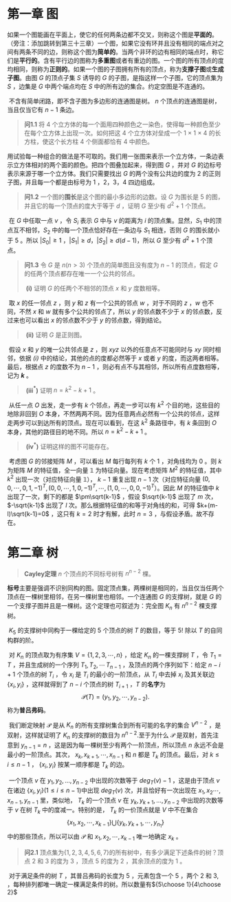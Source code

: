 # 第一章	图

​	如果一个图能画在平面上，使它的任何两条边都不交叉，则称这个图是**平面的**。（旁注：添加跳转到第三十三章）一个图，如果它没有环并且没有相同的端点对之间有两条不同的边，则称这个图为**简单的**。当两个非环的边有相同的端点时，称它们是**平行的**。含有平行边的图称为**多重图**或者有重边的图。一个图的所有顶点的度均相同，则称为**正则的**。如果一个图的子图拥有所有的顶点，称为**支撑子图**或**生成子图**。由图 $G$ 的顶点子集 $S$ 诱导的 $G$ 的子图，是指这样一个子图，它的顶点集为 $S$ ，边集是 $G$ 中两个端点均在 $S$ 中的所有边的集合。约定空图是不连通的。

​	不含有简单闭路，即不含子图为多边形的连通图是树。 $n$ 个顶点的连通图是树，当且仅当它有 $n-1$ 条边。

> **问1.1**	将 4 个立方体的每一个面用四种颜色之一染色，使得每一种颜色至少在每个立方体上出现一次。如何把这 4 个立方体对垒成一个 1 $\times$ 1 $\times$ 4 的长方柱，使这个长方柱 4 个侧面都恰有 4 中颜色。

​	用试验每一种组合的做法是不可取的。我们用一张图来表示一个立方体，一条边表示立方体相对的两个面的颜色。把四个图叠加起来，得到图 $G$ ，并对 $G$ 的边标号表示来源于哪一个立方体。我们只需要找出 $G$ 的两个没有公共边的度为 2 的正则子图，并且每一个都是由标号为 1 ，2，3，4 四边组成。

> **问1.2**	一个图的**围长**是这个图的最小多边形的边数。设 $G$ 为围长是 5 的图， 并且它的每一个顶点的度大于等于 $d$ ，证明 $G$ 至少有 $d^2+1$ 个顶点。

​	在 $G$ 中任取一点 $v$ ，令 $S_i$ 表示 $G$ 中与 $v$ 的距离为 $i$ 的顶点集。显然，$S_1$ 中的顶点互不相邻，$S_2$ 中的每一个顶点恰好存在一条边与 $S_1$ 相连，否则 $G$ 的围长就小于 5 。所以 $|S_0|\geq 1$ ，$|S_1|\geq d$，$|S_2|\geq d(d-1)$，所以 $G$ 至少有 $d^2+1$ 个顶点。



> **问1.3**	令 $G$ 是 $n(n>3)$ 个顶点的简单图且没有度为 $n-1$ 的顶点，假定 $G$ 的任两个顶点都存在唯一一个公共的邻点。
>
> ​	**(i)**	证明 $G$ 的任两个不相邻的顶点 $x$ 和 $y$ 度数相等。
>

​	取 $x$ 的任一邻点 $z$ ，则 $y$ 和 $z$ 有一个公共的邻点 $w$ ，对于不同的 $z$ ，$w$ 也不同，不然 $x$ 和 $w$ 就有多个公共的邻点了，所以 $y$ 的邻点数不少于 $x$ 的邻点数，反过来也可以看出 $x$ 的邻点数不少于 $y$ 的邻点数，得到结论。

> ​	**(ii)**	证明 $G$ 是正则图。
>

​	假设 $x$ 和 $y$ 的唯一公共邻点是 $z$ ，则 $xyz$ 以外的任意点不可能同时与 $xy$ 同时相邻，依据 *(i)* 中的结论，其他的点的度都必然等于 $x$ 或者 $y$ 的度，而这两者相等。最后，根据点 $z$ 的度数不为 $n-1$ ，则必有点不与其相邻，所以所有点度数相等，记为 **$k$** 。

> ​	**(iii$^*$)**	证明 $n=k^2-k+1$ 。
>

​	从任一点 $O$ 出发，走一步有 $k$ 个邻点，再走一步可以有 $k^2$ 个目的地，这些目的地除非回到 $O$ 本身，不然两两不同。因为任意两点必然有一个公共的邻点，这样走两步可以到达所有的顶点。现在可以看到，在这 $k^2$ 条路径中，有 $k$ 条回到 $O$ 本身，其他的路径目的地不同。所以 $n=k^2-k+1$ 。

> ​	**(iv$^*$)**	证明这样的图不可能存在。
>

​	考虑图 $G$ 的邻接矩阵 $M$ ，可以看出  $M$ 每行每列有 $k$ 个 $1$ ，对角线均为 $0$ 。则 $k$ 为矩阵 $M$ 的特征值，全一向量 $\mathbb{1}$ 为特征向量。现在考虑矩阵 $M^2$ 的特征值，其中 $k^2$ 出现一次（对应特征向量 $\mathbb{1}$）， $k-1$ 重复出现 $n-1$ 次（对应特征向量 $(0,0,\cdots,0,1,-1)^T,(0,0,\cdots,1,0,-1)^T,\cdots,(1,0,\cdots,0,0,-1)^T$）。因此 $M$ 的特征值中 $k$ 出现了一次，剩下的都是 $\pm\sqrt{k-1}$ ，假设 $\sqrt{k-1}$ 出现了 $m$ 次， $-\sqrt{k-1}$ 出现了 $l$ 次。那么根据特征值的和等于对角线的和，可得 $k+(m-l)\sqrt{k-1}=0$ ，这只有 $k=2$ 时才有解，此时 $n=3$ ，与假设矛盾。故不存在。



# 第二章	树

> **Cayley定理**	 $n$ 个顶点的不同标号树有 $n^{n-2}$ 棵。

​	**标号**主要是强调不识别同构的图。固定顶点集，两棵树是相同的，当且仅当任两个顶点在一棵树里相邻，在另一棵树里也相邻。一个连通图 $G$ 的支撑树，就是 $G$ 的一个支撑子图并且是一棵树。这个定理也可叙述为：完全图 $K_n$ 有 $n^{n-2}$ 棵支撑树。

​	 $K_5$ 的支撑树中同构于一棵给定的 $5$ 个顶点的树 $T$ 的数目，等于 $5!$ 除以 $T$ 的自同构群的阶。

​	对 $K_n$ 的顶点取为有序集 $V=\{1,2,3,\cdots,n\}$ ，给定 $K_n$ 的一棵支撑树 $T$ ，令 $T_1 = T$ ，并且生成树的一个序列 $T_1,T_2,\cdots\,T_{n-1}$ ，及顶点的两个序列如下：给定 $n-i+1$ 个顶点的树 $T_i$ ，令 $x_i$ 是 $T_i$ 的最小的一阶顶点，从 $T_i$ 中去掉 $x_i$ 及其关联边 $\{x_i, y_i\}$ ，这样就得到了 $n-i$ 个顶点的树 $T_{i+1}$ ，$T$ 的**名字**为
$$
\mathcal{P}(T)=(y_1, y_2,\cdots,y_{n-2}).
$$
称为**普吕弗码**。

​	我们断定映射 $\mathcal{P}$ 是从 $K_n$ 的所有支撑树集合到所有可能的名字的集合 $V^{n-2}$ ，是双射，这样就证明了 $K_{n}$ 的支撑树的数目为 $n^{n-2}$.至于为什么 $\mathcal{P}$ 是双射，首先注意到 $y_{n-1}=n$ ，这是因为每一棵树至少有两个一阶顶点，所以顶点 $n$ 永远不会是最小的一阶顶点。其次， $x_k,x_{k+1},\cdots,x_{n-1}$ 和 $n$ 都是 $T_k$ 的顶点。最后，对 $k\leq i\leq n-1$ ， $\{x_i,y_i\}$ 按某一顺序都是 $T_k$ 的边。

​	一个顶点 $v$ 在 $y_1,y_2,\dots,y_{n-2}$ 中出现的次数等于 $deg_T(v)-1$ ，这是由于顶点 $v$ 在诸边 $\{x_i,y_i\}(1\leq i\leq n-1)$中出现 $deg_T(v)$ 次，并且恰好有一次出现在 $x_1,x_2\cdots,x_{n-1},y_{n-1}$ 里，类似地， $T_k$ 的一个顶点 $v$ 在 $y_k,y_{k+1},\dots,y_{n-2}$ 中出现的次数等于 $v$ 在树 $T_{k}$ 中的度减一。特别的是， $T_k$ 的一价顶点就是 $V$ 中不在集合
$$
\{x_1,x_2,\cdots,x_{k-1}\}\bigcup \{y_k,y_{k+1},\cdots,y_{n_1}\}
$$
中的那些顶点，所以可以由 $\mathcal{P}$ 和 $x_1,x_2,\cdots,x_{k-1}$ 唯一地确定 $x_k$ 。

> **问2.1**	顶点集为$\{1,2,3,4,5,6,7\}$的所有树中，有多少满足下述条件的树？顶点 2 和 3 的度为 3 ，顶点 5 的度为 2 ，其余顶点的度为 1 。

​	对于满足条件的树 $T$ ，其普吕弗码的长度为 5 ，元素包含一个 5 ，两个 2 和 3, ，每种排列都唯一确定一棵满足条件的树。所以数量有${5\choose 1}{4\choose 2}$


